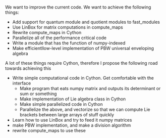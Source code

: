 We want to improve the current code. We want to achieve the following things:
- Add support for quantum module and quotient modules to fast_modules
- Use LinBox for matrix computations in compute_maps
- Rewrite compute_maps in Cython
- Parallelize all of the  performance critical code
- Write a module that has the function of numpy-indexed
- Make efficientllow-level implementation of PBW universal enveloping algebra

A lot of these things require Cython, therefore I propose the following road towards achieving this
- Write simple computational code in Cython. Get comfortable with the interface
	+ Make program that eats numpy matrix and outputs its determinant or sum or something
	+ Make implementation of Lie algebra class in Cython
	+ Make simple parallelized code in Cython
	+ Parallelize the above, and vectorize so that we can compute Lie brackets between large arrays of stuff quickly
- Learn how to use LinBox and try to feed it numpy matrices
- make PBW implementation, and make a division algorithm
- rewrite compute_maps to use these
